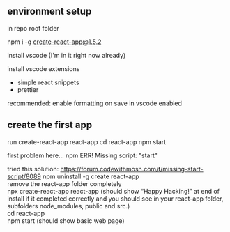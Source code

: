 ## environment setup

in repo root folder

npm i -g create-react-app@1.5.2

install vscode (I'm in it right now already)

install vscode extensions

- simple react snippets
- prettier

recommended: enable formatting on save in vscode enabled

## create the first app

run
create-react-app react-app
cd react-app
npm start

first problem here...
npm ERR! Missing script: "start"

tried this solution: https://forum.codewithmosh.com/t/missing-start-script/8089
npm uninstall -g create react-app  
remove the react-app folder completely  
npx create-react-app react-app (should show “Happy Hacking!” at end of install if it completed correctly and you should see in your react-app folder, subfolders node_modules, public and src.)  
cd react-app  
npm start (should show basic web page)
